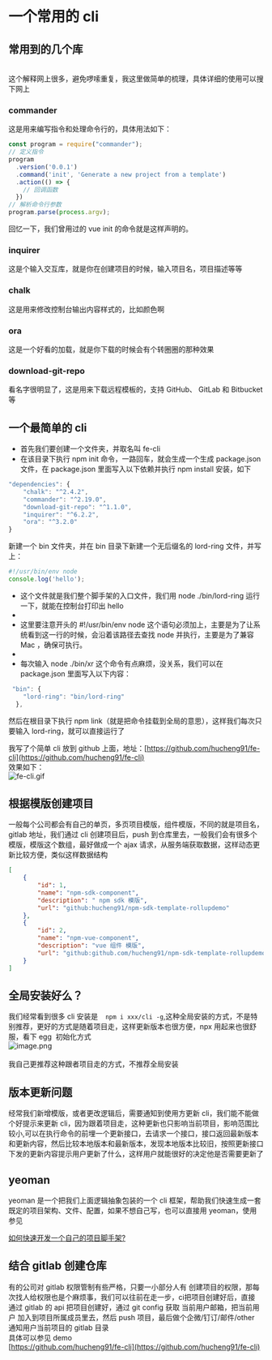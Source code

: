 
# 一个常用的 cli

<a name="xqvY0"></a>
## 常用到的几个库

<br />这个解释网上很多，避免啰嗦重复，我这里做简单的梳理，具体详细的使用可以搜下网上
<a name="6p2Y9"></a>
### commander
这是用来编写指令和处理命令行的，具体用法如下：
```javascript
const program = require("commander");
// 定义指令
program
  .version('0.0.1')
  .command('init', 'Generate a new project from a template')
  .action(() => {
    // 回调函数
  })
// 解析命令行参数
program.parse(process.argv);
```
回忆一下，我们曾用过的 vue init 的命令就是这样声明的。
<a name="xrHrI"></a>
### inquirer
这是个输入交互库，就是你在创建项目的时候，输入项目名，项目描述等等
<a name="b58xz"></a>
### chalk
这是用来修改控制台输出内容样式的，比如颜色啊<br />

<a name="Wltfn"></a>
### ora
这是一个好看的加载，就是你下载的时候会有个转圈圈的那种效果<br />

<a name="3g9vG"></a>
### download-git-repo
看名字很明显了，这是用来下载远程模板的，支持 GitHub、 GitLab 和 Bitbucket 等

<a name="hQB6l"></a>
## 一个最简单的 cli

- 首先我们要创建一个文件夹，并取名叫 fe-cli
- 在该目录下执行 npm init 命令，一路回车，就会生成一个生成 package.json 文件，在 package.json 里面写入以下依赖并执行 npm install 安装，如下
```javascript
"dependencies": {
    "chalk": "^2.4.2",
    "commander": "^2.19.0",
    "download-git-repo": "^1.1.0",
    "inquirer": "^6.2.2",
    "ora": "^3.2.0"
}
```
新建一个 bin 文件夹，并在 bin 目录下新建一个无后缀名的 lord-ring 文件，并写上：
```javascript
#!/usr/bin/env node
console.log('hello');
```

- 这个文件就是我们整个脚手架的入口文件，我们用 node ./bin/lord-ring 运行一下，就能在控制台打印出 hello
- 
- 这里要注意开头的 #!/usr/bin/env node 这个语句必须加上，主要是为了让系统看到这一行的时候，会沿着该路径去查找 node 并执行，主要是为了兼容 Mac ，确保可执行。
- 
- 每次输入 node ./bin/xr 这个命令有点麻烦，没关系，我们可以在 package.json 里面写入以下内容：
```javascript
 "bin": {
    "lord-ring": "bin/lord-ring"
  },
```
然后在根目录下执行 npm link（就是把命令挂载到全局的意思），这样我们每次只要输入 lord-ring，就可以直接运行了 

我写了个简单 cli 放到 github 上面，地址：[https://github.com/hucheng91/fe-cli](https://github.com/hucheng91/fe-cli)<br />效果如下：<br />![fe-cli.gif](https://cdn.nlark.com/yuque/0/2020/gif/117116/1588981632258-e82ccd6c-10bf-4342-8c82-210a33293efc.gif#align=left&display=inline&height=1506&margin=%5Bobject%20Object%5D&name=fe-cli.gif&originHeight=1506&originWidth=2310&size=8497422&status=done&style=none&width=2310)
<a name="aXJcg"></a>
## 根据模版创建项目
一般每个公司都会有自己的单页，多页项目模版，组件模版，不同的就是项目名，gitlab 地址，我们通过 cli 创建项目后，push 到仓库里去，一般我们会有很多个模版，模版这个数组，最好做成一个 ajax 请求，从服务端获取数据，这样动态更新比较方便，类似这样数据结构
```json
[
    {
        "id": 1,
        "name": "npm-sdk-component",
        "description": " npm sdk 模版",
        "url": "github:hucheng91/npm-sdk-template-rollupdemo"
    },
    {
        "id": 2,
        "name": "npm-vue-component",
        "description": "vue 组件 模版",
        "url": "github:github.com/hucheng91/npm-sdk-template-rollupdemo"
    }
]
```


<a name="QBj88"></a>
## 全局安装好么？
我们经常看到很多 cli 安装是  ` npm i xxx/cli -g`,这种全局安装的方式，不是特别推荐，更好的方式是随着项目走，这样更新版本也很方便，npx 用起来也很舒服，看下 egg  初始化方式<br />![image.png](https://cdn.nlark.com/yuque/0/2020/png/117116/1588982448924-ed5632f5-0ea2-4a75-a661-2d8b9d811b16.png#align=left&display=inline&height=1514&margin=%5Bobject%20Object%5D&name=image.png&originHeight=1514&originWidth=2384&size=602338&status=done&style=none&width=2384)<br />
<br />我自己更推荐这种跟者项目走的方式，不推荐全局安装<br />

<a name="EmLzh"></a>
## 版本更新问题
经常我们新增模版，或者更改逻辑后，需要通知到使用方更新 cli，我们能不能做个好提示来更新 cli，因为跟着项目走，这种更新也只影响当前项目，影响范围比较小,可以在执行命令的前埋一个更新接口，去请求一个接口，接口返回最新版本和更新内容，然后比较本地版本和最新版本，发现本地版本比较旧，按照更新接口下发的更新内容提示用户更新了什么，这样用户就能很好的决定他是否需要更新了
<a name="30BfK"></a>
## yeoman
yeoman 是一个把我们上面逻辑抽象包装的一个 cli 框架，帮助我们快速生成一套既定的项目架构、文件、配置，如果不想自己写，也可以直接用 yeoman，使用参见

[如何快速开发一个自己的项目脚手架?](https://mp.weixin.qq.com/s/a9Zn6KS3GJ7D7Ytp2gn6gg)<br />

<a name="eKK3o"></a>
## 结合 gitlab 创建仓库
有的公司对 gitlab 权限管制有些严格，只要一小部分人有 创建项目的权限，那每次找人给权限也是个麻烦事，我们可以往前在走一步，ci把项目创建好后，直接 通过 gitlab 的 api 把项目创建好，通过 git config 获取 当前用户邮箱，把当前用户 加入到项目所属成员里去，然后 push 项目，最后做个企微/钉订/邮件/other 通知用户当前项目的 gitlab 目录<br />具体可以参见 demo<br />[https://github.com/hucheng91/fe-cli](https://github.com/hucheng91/fe-cli)<br />
<br />
<br />
<br />

